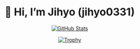 <h1 align="center">👋 Hi, I’m Jihyo (jihyo0331)</h1>

<p align="center">
  <a href="https://github.com/jihyo0331">
    <img src="https://github-readme-stats.vercel.app/api?username=jihyo0331&show_icons=true&theme=dark&hide_border=true" alt="GitHub Stats" />
</p>
<p align="center">
  <img src="https://github-profile-trophy.vercel.app/?username=jihyo0331&theme=dark&no-frame=true" alt="Trophy" />
</p>
